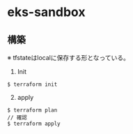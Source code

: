 # eks-sandbox
## 構築
※ tfstateはlocalに保存する形となっている。
1. Init
```
$ terraform init
```

2. apply
```
$ terraform plan
// 確認
$ terraform apply
```